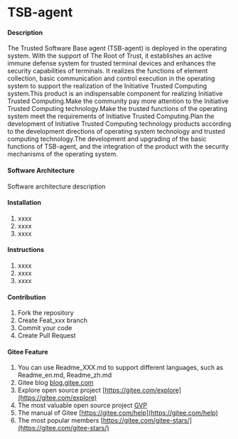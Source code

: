 # TSB-agent

#### Description
The Trusted Software Base agent (TSB-agent) is deployed in the operating system. With the support of The Root of Trust, it establishes an active immune defense system for trusted terminal devices and enhances the security capabilities of terminals. It realizes the functions of element collection, basic communication and control execution in the operating system to support the realization of the Initiative Trusted Computing system.This product is an indispensable component for realizing Initiative Trusted Computing.Make the community pay more attention to the Initiative Trusted Computing technology.Make the trusted functions of the operating system meet the requirements of Initiative Trusted Computing.Plan the development of Initiative Trusted Computing technology products according to the development directions of operating system technology and trusted computing technology.The development and upgrading of the basic functions of TSB-agent, and the integration of the product with the security mechanisms of the operating system.

#### Software Architecture
Software architecture description

#### Installation

1.  xxxx
2.  xxxx
3.  xxxx

#### Instructions

1.  xxxx
2.  xxxx
3.  xxxx

#### Contribution

1.  Fork the repository
2.  Create Feat_xxx branch
3.  Commit your code
4.  Create Pull Request


#### Gitee Feature

1.  You can use Readme\_XXX.md to support different languages, such as Readme\_en.md, Readme\_zh.md
2.  Gitee blog [blog.gitee.com](https://blog.gitee.com)
3.  Explore open source project [https://gitee.com/explore](https://gitee.com/explore)
4.  The most valuable open source project [GVP](https://gitee.com/gvp)
5.  The manual of Gitee [https://gitee.com/help](https://gitee.com/help)
6.  The most popular members  [https://gitee.com/gitee-stars/](https://gitee.com/gitee-stars/)
